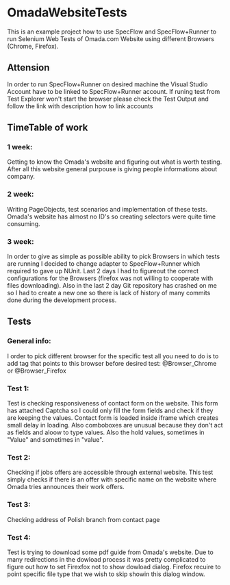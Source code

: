 # OmadaWebsiteTests
 
This is an example project how to use SpecFlow and SpecFlow+Runner to run Selenium Web Tests of Omada.com Website using different Browsers (Chrome, Firefox).

## Attension 
In order to run SpecFlow+Runner on desired machine the Visual Studio Account have to be linked to SpecFlow+Runner account.
If runing test from Test Explorer won't start the browser please check the Test Output and follow the link with description how to link accounts

## TimeTable of work
### 1 week: 
Getting to know the Omada's website and figuring out what is worth testing. After all this website general purpouse is giving people informations about company.
### 2 week: 
Writing PageObjects, test scenarios and implementation of these tests. Omada's website has almost no ID's so creating selectors were quite time consuming.
### 3 week:
In order to give as simple as possible ability to pick Browsers in which tests are running I decided to change adapter to SpecFlow+Runner which required to gave up NUnit. Last 2 days I had to figureout the correct configurations for the Browsers (firefox was not willing to cooperate with files downloading). Also in the last 2 day Git repository has crashed on me so I had to create a new one so there is lack of history of many commits done during the development process.

## Tests
### General info:
I order to pick different browser for the specific test all you need to do is to add tag that points to this browser before desired test: @Browser_Chrome or @Browser_Firefox

### Test 1:
Test is checking responsiveness of contact form on the website. This form has attached Captcha so I could only fill the form fields and check if they are keeping the values. Contact form is loaded inside iframe which creates small delay in loading. Also comboboxes are unusual because they don't act as fields and aloow to type values. Also the hold values, sometimes in "Value" and sometimes in "value".

### Test 2:
Checking if jobs offers are accessible through external website. This test simply checks if there is an offer with specific name on the website where Omada tries announces their work offers.

### Test 3:
Checking address of Polish branch from contact page

### Test 4:
Test is trying to download some pdf guide from Omada's website. Due to many redirections in the dowload process it was pretty complicated to figure out how to set Firexfox not to show dowload dialog. Firefox recuire to point specific file type that we wish to skip showin this dialog window.
